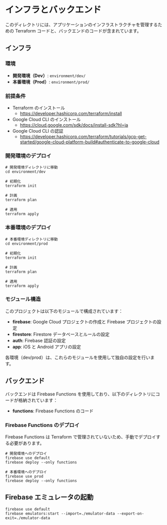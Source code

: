 # インフラとバックエンド

このディレクトリには、アプリケーションのインフラストラクチャを管理するための Terraform コードと、バックエンドのコードが含まれています。

## インフラ

### 環境

- **開発環境（Dev）**: `environment/dev/`
- **本番環境（Prod）**: `environment/prod/`

### 前提条件

- Terraform のインストール
  - https://developer.hashicorp.com/terraform/install
- Google Cloud CLI のインストール
  - https://cloud.google.com/sdk/docs/install-sdk?hl=ja
- Google Cloud CLI の認証
  - https://developer.hashicorp.com/terraform/tutorials/gcp-get-started/google-cloud-platform-build#authenticate-to-google-cloud

### 開発環境のデプロイ

```shell
# 開発環境ディレクトリに移動
cd environment/dev

# 初期化
terraform init

# 計画
terraform plan

# 適用
terraform apply
```

### 本番環境のデプロイ

```shell
# 本番環境ディレクトリに移動
cd environment/prod

# 初期化
terraform init

# 計画
terraform plan

# 適用
terraform apply
```

### モジュール構造

このプロジェクトは以下のモジュールで構成されています：

- **firebase**: Google Cloud プロジェクトの作成と Firebase プロジェクトの設定
- **firestore**: Firestore データベースとルールの設定
- **auth**: Firebase 認証の設定
- **app**: iOS と Android アプリの設定

各環境（dev/prod）は、これらのモジュールを使用して独自の設定を行います。

## バックエンド

バックエンドは Firebase Functions を使用しており、以下のディレクトリにコードが格納されています：

- **functions**: Firebase Functions のコード

### Firebase Functions のデプロイ

Firebase Functions は Terraform で管理されていないため、手動でデプロイする必要があります。

```shell
# 開発環境へのデプロイ
firebase use default
firebase deploy --only functions

# 本番環境へのデプロイ
firebase use prod
firebase deploy --only functions
```

## Firebase エミュレータの起動

```shell
firebase use default
firebase emulators:start --import=./emulator-data --export-on-exit=./emulator-data
```
